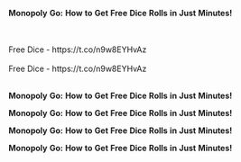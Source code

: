 <strong>Monopoly</strong> <strong>Go:</strong> <strong>How</strong> <strong>to</strong> <strong>Get</strong> <strong>Free</strong> <strong>Dice</strong> <strong>Rolls</strong> <strong>in</strong> <strong>Just</strong> <strong>Minutes!</strong>

<br>
<br>Free Dice - https://t.co/n9w8EYHvAz
<br>
<br>Free Dice - https://t.co/n9w8EYHvAz
<br>
<br>

<strong>Monopoly</strong> <strong>Go:</strong> <strong>How</strong> <strong>to</strong> <strong>Get</strong> <strong>Free</strong> <strong>Dice</strong> <strong>Rolls</strong> <strong>in</strong> <strong>Just</strong> <strong>Minutes!</strong>

<strong>Monopoly</strong> <strong>Go:</strong> <strong>How</strong> <strong>to</strong> <strong>Get</strong> <strong>Free</strong> <strong>Dice</strong> <strong>Rolls</strong> <strong>in</strong> <strong>Just</strong> <strong>Minutes!</strong>

<strong>Monopoly</strong> <strong>Go:</strong> <strong>How</strong> <strong>to</strong> <strong>Get</strong> <strong>Free</strong> <strong>Dice</strong> <strong>Rolls</strong> <strong>in</strong> <strong>Just</strong> <strong>Minutes!</strong>

<strong>Monopoly</strong> <strong>Go:</strong> <strong>How</strong> <strong>to</strong> <strong>Get</strong> <strong>Free</strong> <strong>Dice</strong> <strong>Rolls</strong> <strong>in</strong> <strong>Just</strong> <strong>Minutes!</strong>
